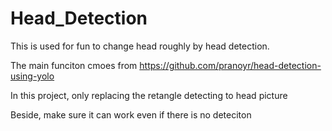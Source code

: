 # Head_Detection

This is used for fun to change head roughly by head detection.

The main funciton cmoes from https://github.com/pranoyr/head-detection-using-yolo

In this project, only replacing the retangle detecting to head picture

Beside, make sure it can work even if there is no deteciton

